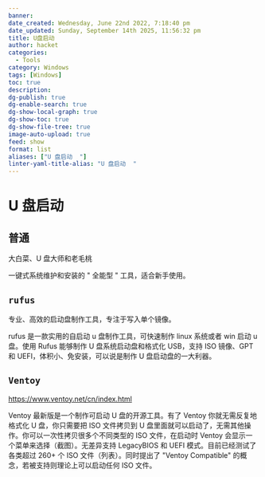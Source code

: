 ```yaml
---
banner:
date_created: Wednesday, June 22nd 2022, 7:18:40 pm
date_updated: Sunday, September 14th 2025, 11:56:32 pm
title: U盘启动
author: hacket
categories:
  - Tools
category: Windows
tags: [Windows]
toc: true
description:
dg-publish: true
dg-enable-search: true
dg-show-local-graph: true
dg-show-toc: true
dg-show-file-tree: true
image-auto-upload: true
feed: show
format: list
aliases: ["U 盘启动  "]
linter-yaml-title-alias: "U 盘启动  "
---
```


# U 盘启动  

## 普通  

大白菜、U 盘大师和老毛桃  

一键式系统维护和安装的 " 全能型 " 工具，适合新手使用。  

## `rufus`  

专业、高效的启动盘制作工具，专注于写入单个镜像。  

rufus 是一款实用的自启动 u 盘制作工具，可快速制作 linux 系统或者 win 启动 u 盘。使用 Rufus 能够制作 U 盘系统启动盘和格式化 USB，支持 ISO 镜像、GPT 和 UEFI，体积小、免安装，可以说是制作 U 盘启动盘的一大利器。  

## `Ventoy`  

<https://www.ventoy.net/cn/index.html>  

Ventoy 最新版是一个制作可启动 U 盘的开源工具。有了 Ventoy 你就无需反复地格式化 U 盘，你只需要把 ISO 文件拷贝到 U 盘里面就可以启动了，无需其他操作。你可以一次性拷贝很多个不同类型的 ISO 文件，在启动时 Ventoy 会显示一个菜单来选择（截图）。无差异支持 LegacyBIOS 和 UEFI 模式。目前已经测试了各类超过 260+ 个 ISO 文件（列表）。同时提出了 "Ventoy Compatible" 的概念，若被支持则理论上可以启动任何 ISO 文件。  
